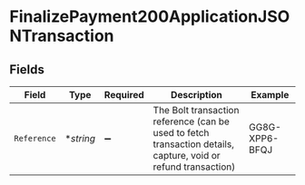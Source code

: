 # FinalizePayment200ApplicationJSONTransaction


## Fields

| Field                                                                                                          | Type                                                                                                           | Required                                                                                                       | Description                                                                                                    | Example                                                                                                        |
| -------------------------------------------------------------------------------------------------------------- | -------------------------------------------------------------------------------------------------------------- | -------------------------------------------------------------------------------------------------------------- | -------------------------------------------------------------------------------------------------------------- | -------------------------------------------------------------------------------------------------------------- |
| `Reference`                                                                                                    | **string*                                                                                                      | :heavy_minus_sign:                                                                                             | The Bolt transaction reference (can be used to fetch transaction details, capture, void or refund transaction) | GG8G-XPP6-BFQJ                                                                                                 |